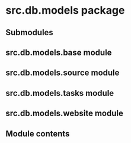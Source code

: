 # src.db.models package

## Submodules

## src.db.models.base module

## src.db.models.source module

## src.db.models.tasks module

## src.db.models.website module

## Module contents
